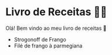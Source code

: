 # Livro de Receitas :man_cook:

Olá! Bem vindo ao meu livro de receitas :wave:

- Strogonoff de Frango
- Filé de frango à parmegiana